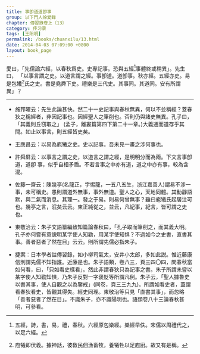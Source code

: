 ```yaml
---
title: 事卽道道卽事
group: 以下門人徐愛錄
chapter: 傳習錄卷上〔13〕
category: 传习录
tags: [王阳明]
permalink: /books/chuanxilu/13.html
date: 2014-04-03 07:09:00 +0800
layout: book_page 
---
```


愛曰，「先儒論六經，以春秋爲史。史專記事。恐與五經[^1]事體終或稍異」。先生曰， 「以事言謂之史。以道言謂之經。事卽道。道卽事。秋亦經。五經亦史。易是包犧[^2]氏之史。書是堯舜下史。禮樂是三代史。其事同。其道同。安有所謂異」？

------------------------------
+ 施邦曜云：先生此論甚快。然二十一史記事與春秋無異，何以不並稱經？蓋春狄之稱經者，非因記事也。因經聖人之筆削也。否則仍與諸史無異。孔子曰，「其義則丘窃取之」 (孟子，離婁篇第四下第二十一章。)大義通而道存乎其間。如止以事言，則五經皆史矣。

+ 王應昌云：以易為庖犧之史。史以記事。吾未見一畫之涉何事也。

+ 許舜屏云：以事言之謂之史，以道言之謂之經，是明明分而為兩。下文言事卽道，道卽
事，似乎自相矛盾。不若言事之中亦有道，道之中亦有事，較為含混。

+ 佐籐一齋云：陳幾亭(名龍正，字惕龍，一五八五生，浙江嘉善人)謂易不涉一事，未可稱史。愚則謂道外無事，事外無道。聖人之心，天地同體。其動靜語默，與二氣而消息。其理一。發之于易。則易何曾無事？雖曰庖犧氏起居注可也。幾亭之言，泯矣云云。東正純從之，並云，凡紀事，紀言，皆可謂之史也。

+ 東敬治云：朱子文語纂編致知篇論春秋曰，「孔子取而筆削之，而其義大明。孔子亦何嘗有意説明某字使人知勸，用某字使知惧？不過如今之史書，直書其事。善者惡者了然在目」云云。則所謂先儒必指朱子。

+ 捷案：日本學者註傳習錄，如小柳司氣太，安井小太郎，多如此説。惟近藤康信則謂先儒不知指誰。近藤是也。朱子語類，卷八三，頁三四〇四，問春秋當如何看，曰，「只如看史樣看」。然此非謂春狄只為記事之書。朱子所謂未嘗以某字使人知勸知惧，乃朱子反對一字褒貶等所謂凡例。朱子云，「聖人據魯史以書其事，使人自觀之以為鑒戒」(同卷，頁三三九九)。所謂如看史者，蓋謂看春狄看史，皆觀其得失。經史同理。東敬治等只見「直書其事」，而忽略「善者惡者了然在目」。不識朱子，亦不識陽明也。語類卷八十三論春秋甚明，可參看。

[^1]: 	五經，詩，書，易，禮，春秋。六經原包樂經。樂經早佚。宋儒以周禮代之，以足六經。

[^2]: 	庖犧即伏羲。據神話，彼敎民佃漁畜牧，養犧牲以足庖廚。故又有是稱。
